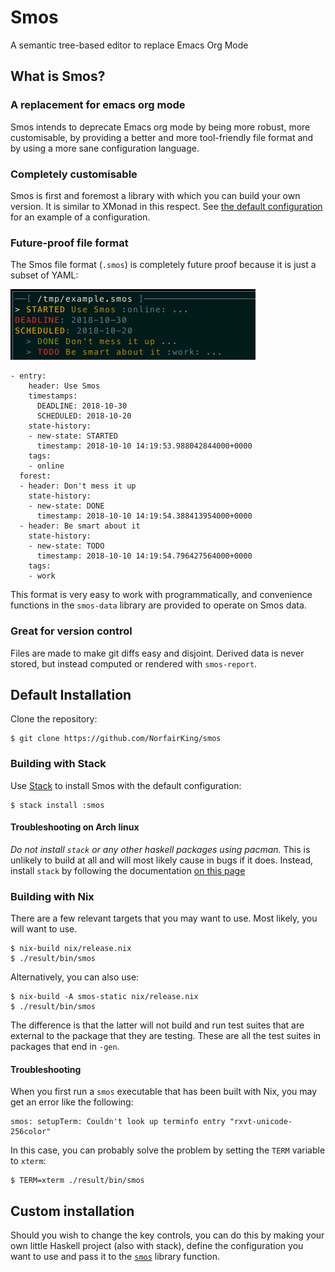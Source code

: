 # Smos

A semantic tree-based editor to replace Emacs Org Mode

## What is Smos?

### A replacement for emacs org mode

Smos intends to deprecate Emacs org mode by being more robust, more
customisable, by providing a better and more tool-friendly file
format and by using a more sane configuration language.

### Completely customisable

Smos is first and foremost a library with which you can build your own version.
It is similar to XMonad in this respect.
See [the default configuration](smos/src/Smos/Default.hs)
for an example of a configuration.

### Future-proof file format

The Smos file format (`.smos`) is completely future proof because it is just
a subset of YAML:

![Example](assets/smos.png)

``` smos
- entry:
    header: Use Smos
    timestamps:
      DEADLINE: 2018-10-30
      SCHEDULED: 2018-10-20
    state-history:
    - new-state: STARTED
      timestamp: 2018-10-10 14:19:53.988042844000+0000
    tags:
    - online
  forest:
  - header: Don't mess it up
    state-history:
    - new-state: DONE
      timestamp: 2018-10-10 14:19:54.388413954000+0000
  - header: Be smart about it
    state-history:
    - new-state: TODO
      timestamp: 2018-10-10 14:19:54.796427564000+0000
    tags:
    - work
```

This format is very easy to work with programmatically, and convenience
functions in the `smos-data` library are provided to operate on Smos data.

### Great for version control

Files are made to make git diffs easy and disjoint.
Derived data is never stored, but instead computed or rendered with `smos-report`.

## Default Installation

Clone the repository:

```
$ git clone https://github.com/NorfairKing/smos
```

### Building with Stack

Use [Stack](haskellstack.org) to install Smos with the default configuration:

```
$ stack install :smos
```

#### Troubleshooting on Arch linux

*Do not install `stack` or any other haskell packages using pacman.*
This is unlikely to build at all and will most likely cause in bugs if it does.
Instead, install `stack` by following the documentation [on this page](https://docs.haskellstack.org/en/stable/README/#how-to-install)

### Building with Nix

There are a few relevant targets that you may want to use.
Most likely, you will want to use.

```
$ nix-build nix/release.nix
$ ./result/bin/smos
```

Alternatively, you can also use:

```
$ nix-build -A smos-static nix/release.nix
$ ./result/bin/smos
```

The difference is that the latter will not build and run test suites that are external to the package that they are testing.
These are all the test suites in packages that end in `-gen`.

#### Troubleshooting

When you first run a `smos` executable that has been built with Nix, you may get an error like the following:

```
smos: setupTerm: Couldn't look up terminfo entry "rxvt-unicode-256color"
```

In this case, you can probably solve the problem by setting the `TERM` variable to `xterm`:

```
$ TERM=xterm ./result/bin/smos
```

## Custom installation

Should you wish to change the key controls, you can do this by making your own
little Haskell project (also with stack), define the configuration you want to
use and pass it to the [`smos`](https://github.com/NorfairKing/smos/blob/development/smos/src/Smos.hs#L29)
library function.

